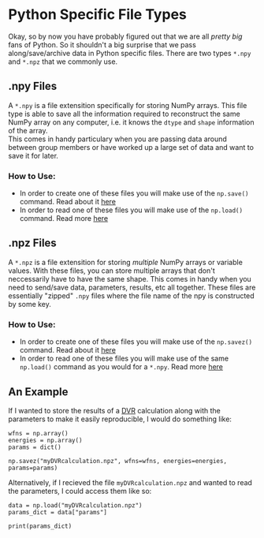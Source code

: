 # Python Specific File Types

Okay, so by now you have probably figured out that we are all _pretty big_ fans of Python. So it shouldn't a big surprise that we pass along/save/archive data in Python specific files. 
There are two types `*.npy` and `*.npz` that we commonly use. 

## .npy Files 

A `*.npy` is a file extensition specifically for storing NumPy arrays. 
This file type is able to save all the information required to reconstruct the same NumPy array on any computer, i.e. it knows the `dtype` and `shape` information of the array.  
This comes in handy particulary when you are passing data around between group members or have worked up a large set of data and want to save it for later.

### How to Use: 

* In order to create one of these files you will make use of the `np.save()` command. Read about it [here](https://numpy.org/doc/stable/reference/generated/numpy.save.html)
* In order to read one of these files you will make use of the `np.load()` command. Read more [here](https://numpy.org/doc/stable/reference/generated/numpy.load.html)


## .npz Files

A `*.npz` is a file extensition for storing _multiple_ NumPy arrays or variable values. 
With these files, you can store multiple arrays that don't neccessarily have to have the same shape. This comes in handy when you need to send/save data, parameters, results, etc all together. 
These files are essentially "zipped" `.npy` files where the file name of the npy is constructed by some key. 

### How to Use:

* In order to create one of these files you will make use of the `np.savez()` command. Read about it [here](https://numpy.org/doc/stable/reference/generated/numpy.savez.html)
* In order to read one of these files you will make use of the same `np.load()` command as you would for a `*.npy`. Read more [here](https://numpy.org/doc/stable/reference/generated/numpy.load.html)


## An Example
If I wanted to store the results of a [DVR](https://mccoygroup.github.io/References/References/Basis%20Set%20Methods/BasicDVR.html) calculation along with the parameters to make it easily reproducible, I would do something like: 
```
wfns = np.array()
energies = np.array()
params = dict() 

np.savez("myDVRcalculation.npz", wfns=wfns, energies=energies, params=params)
```

Alternatively, if I recieved the file `myDVRcalculation.npz` and wanted to read the parameters, I could access them like so:
```
data = np.load("myDVRcalculation.npz")
params_dict = data["params"]

print(params_dict)
```

